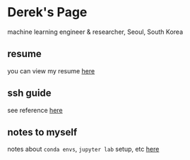 # Derek's Page

machine learning engineer & researcher, Seoul, South Korea

## resume

you can view my resume [here](resume.md)

## ssh guide

see reference [here](sshguide.md)

## notes to myself

notes about `conda envs`, `jupyter lab` setup, etc [here](miscnotes.md)
